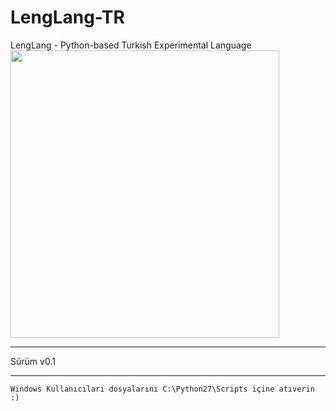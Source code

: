 # LengLang-TR
LengLang - Python-based Turkish Experimental Language
<img src="https://alicangonullu.biz/goruntu/53" width="430px" height="460px">
<hr></hr>
Sürüm v0.1
<hr></hr>
<code>Windows Kullanıcıları dosyalarını C:\Python27\Scripts içine atıverin :)</code>
